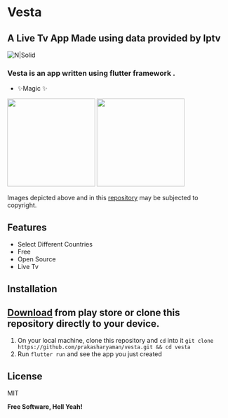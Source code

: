 # Vesta
## A Live Tv App Made using data provided by Iptv
![N|Solid](https://user-images.githubusercontent.com/63445447/173574433-0d5e70fc-5822-4a65-bd0e-1365ff6d7685.png)

### Vesta is an app written using flutter framework .

- ✨Magic ✨

<img src="https://user-images.githubusercontent.com/63445447/173574545-65a16362-fa11-42c4-aec7-b37573e2a13c.png" height="200"/>
<img src="https://user-images.githubusercontent.com/63445447/173574579-fc5a0047-50ae-4a2b-8a98-3e295c11c715.png" height="200"/>

Images depicted above and in this [repository](https://github.com/prakasharyaman/vesta) may be subjected to copyright.


## Features

- Select Different Countries
- Free
- Open Source
- Live Tv




## Installation

## [Download](https://play.google.com/store/apps/details?id=com.otft.vesta) from play store or clone this repository directly to your device.

1. On your local machine, clone this repository and `cd` into it `git clone https://github.com/prakasharyaman/vesta.git && cd vesta`
7. Run `flutter run` and see the app you just created

## License

MIT

**Free Software, Hell Yeah!**

